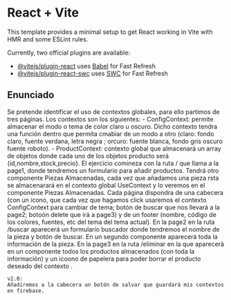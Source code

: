 # React + Vite

This template provides a minimal setup to get React working in Vite with HMR and some ESLint rules.

Currently, two official plugins are available:

- [@vitejs/plugin-react](https://github.com/vitejs/vite-plugin-react/blob/main/packages/plugin-react/README.md) uses [Babel](https://babeljs.io/) for Fast Refresh
- [@vitejs/plugin-react-swc](https://github.com/vitejs/vite-plugin-react-swc) uses [SWC](https://swc.rs/) for Fast Refresh


## Enunciado
Se pretende identificar el uso de contextos globales, para ello partimos de tres páginas. Los contextos son los siguientes:
        - ConfigContext: permite almacenar el modo o tema de color claro u oscuro. Dicho contexto tendra una función dentro que permita cmabiar de un modo a otro (claro: fondo claro, fuente verdana, letra negra ; orcuro: fuente blanca, fondo gris oscuro fuente roboto).
        - ProductContext: contexto global que almacenará un array de objetos donde cada uno de los objetos producto será {id,nombre,stock,precio}.
    El ejercicio comineza con la ruta / que llama a la page1, donde tendremos un formulario para añadir productos. Tendrá otro componente Piezas Almacenadas, cada vez que añadamos una pieza rsta se almacenarará en el contexto global UseContext y lo veremos en el componente Piezas Almacenadas.
    Cada página dispondra de una cabecera (con un icono, que cada vez que hagamos click usaremos el contexto ConfigContext para cambiar de tema; botón de buscar que nos llevará a la page2; botoón delete que irá a page3) y de un footer (nombre, código de los colores, fuentes, etc del tema del tema actual). 
    En la page2 en la ruta /buscar aparecerá un formulario buscador donde tendremos el nombre de la pieza y botón de  buscar. En un segundo componente aparecerá toda la información de la pieza.
    En la page3 en la ruta /eliminar en la que aparecerá en un componente todos los productos almacenados (con toda la información) y un icoono de papelera para poder borrar el producto deseado del contexto .

    v2.0:
    Añadiremos a la cabecera un botón de salvar que guardará mis contextos en firebase. 
